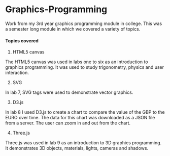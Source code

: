 # Graphics-Programming
Work from my 3rd year graphics programming module in college. This was a semester long module in which we covered a variety of topics.

#### Topics covered
1. HTML5 canvas

The HTML5 canvas was used in labs one to six as an introduction to graphics programming. It was used to study trigonometry, physics and user interaction.

2. SVG

In lab 7, SVG tags were used to demonstrate vector graphics.

3. D3.js

In lab 8 I used D3.js to create a chart to compare the value of the GBP to the EURO over time. The data for this chart was downloaded as a JSON file from a server. The user can zoom in and out from the chart.

4. Three.js

Three.js was used in lab 9 as an introduction to 3D graphics programming. It demonstrates 3D objects, materials, lights, cameras and shadows.
